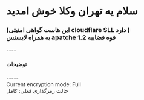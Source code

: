     
 <h1>سلام یه تهران وکلا خوش امدید </h1>
                                                                                                                                                                                                                                             
<h3>(این هاست گواهی امنیتی cloudflare SLL دارد )
<br> 
    به همراه لایسنس apatche 1.2 قوه قضاییه
</h3>
 ---- <h4>توضیحات</h4> -----
<br>
Current encryption mode: Full
<br>
حالت رمزگذاری فعلی: کامل
